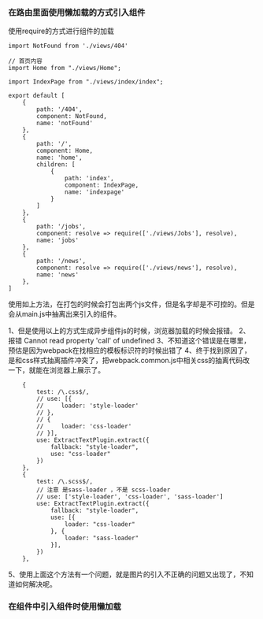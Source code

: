 ### 在路由里面使用懒加载的方式引入组件

使用require的方式进行组件的加载

```
import NotFound from './views/404'

// 首页内容
import Home from "./views/Home";

import IndexPage from "./views/index/index";

export default [
    {
        path: '/404',
        component: NotFound,
        name: 'notFound'
    },
    {
        path: '/',
        component: Home,
        name: 'home',
        children: [
            {
                path: 'index',
                component: IndexPage,
                name: 'indexpage'
            }
        ]
    },
    {
        path: '/jobs',
        component: resolve => require(['./views/Jobs'], resolve),
        name: 'jobs'
    },
    {
        path: '/news',
        component: resolve => require(['./views/news'], resolve),
        name: 'news'
    },
]

```

使用如上方法，在打包的时候会打包出两个js文件，但是名字却是不可控的。但是会从main.js中抽离出来引入的组件。

1、但是使用以上的方式生成异步组件js的时候，浏览器加载的时候会报错。
2、报错 Cannot read property 'call' of undefined 
3、不知道这个错误是在哪里，预估是因为webpack在找相应的模板标识符的时候出错了
4、终于找到原因了，是和css样式抽离插件冲突了，把webpack.common.js中相关css的抽离代码改一下，就能在浏览器上展示了。
```
    {
        test: /\.css$/,
        // use: [{
        //     loader: 'style-loader'
        // },
        // {
        //     loader: 'css-loader'
        // }],
        use: ExtractTextPlugin.extract({
            fallback: "style-loader",
            use: "css-loader"
        })
    },
    {
        test: /\.scss$/,
        // 注意 是sass-loader ，不是 scss-loader
        // use: ['style-loader', 'css-loader', 'sass-loader']
        use: ExtractTextPlugin.extract({
            fallback: "style-loader",
            use: [{
                loader: "css-loader"
            }, {
                loader: "sass-loader"
            }],
        })
    },
```
5、使用上面这个方法有一个问题，就是图片的引入不正确的问题又出现了，不知道如何解决呢。

### 在组件中引入组件时使用懒加载